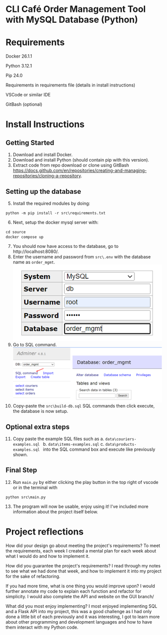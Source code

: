 # CLI Café Order Management Tool with MySQL Database (Python)

# Requirements
Docker 26.1.1

Python 3.12.1

Pip 24.0
    
Requirements in requirements file (details in install instructions)
    
VSCode or similar IDE

GitBash (optional)

# Install Instructions

## Getting Started
1. Download and install Docker.
2. Download and install Python (should contain pip with this version).
4. Extract code from repo download or clone using GitBash https://docs.github.com/en/repositories/creating-and-managing-repositories/cloning-a-repository.

## Setting up the database
5. Install the required modules by doing:
```
python -m pip install -r src\requirements.txt
```
6. Next, setup the docker mysql server with:
```
cd source
docker compose up
```
7. You should now have access to the database, go to http://localhost:8080/.
8. Enter the username and password from `src\.env` with the database name as `order_mgmt`. ![alt text](readme-images\image0.png)
9. Go to SQL command. ![alt text](readme-images\image1.png)
10. Copy-paste the `src\build-db.sql` SQL commands then click execute, the database is now setup.

## Optional extra steps
11. Copy paste the example SQL files such as 
    a. `data\couriers-examples.sql `
    b. `data\items-examples.sql`
    c. `data\products-examples.sql `
into the SQL command box and execute like previously shown.

## Final Step
12. Run `main.py` by either clicking the play button in the top right of vscode or in the terminal with
```
python src\main.py
```
13. The program will now be usable, enjoy using it! I've included more information about the project itself below.

# Project reflections
How did your design go about meeting the project's requirements?
To meet the requirements, each week I created a mental plan for each week about what I would do and how to implement it.

How did you guarantee the project's requirements?
I read through my notes to see what we had done that week, and how to implement it into my project for the sake of refactoring.

If you had more time, what is one thing you would improve upon?
I would further annotate my code to explain each function and refactor for simplicity. I would also complete the API and website on the GUI branch/

What did you most enjoy implementing?
I most enjoyed implementing SQL and a Flask API into my project, this was a good challenge as I had only done a little bit of each previously and it was interesting,
I got to learn more about other programming and development languages and how to have them interact with my Python code.
